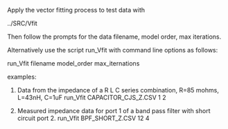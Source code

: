 Apply the vector fitting process to test data with

../SRC/Vfit

Then follow the prompts for the data filename, model order, max iterations.

Alternatively use the script run_Vfit with command line options as follows:

run_Vfit filename model_order max_iternations

examples:

1. Data from the impedance of a R L C series combination, R=85 mohms, L=43nH, C=1uF
run_Vfit CAPACITOR_CJS_Z.CSV 1 2

2. Measured impedance data for port 1 of a band pass filter with short circuit port 2.
run_Vfit BPF_SHORT_Z.CSV 12 4 
